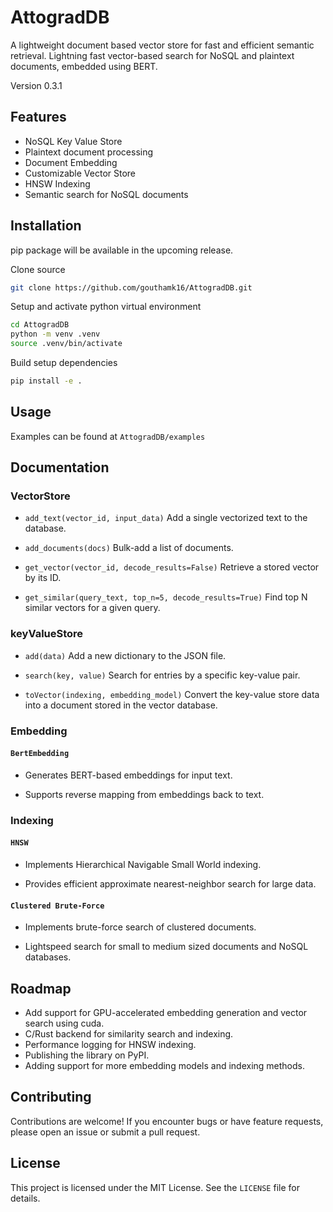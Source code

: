 # AttogradDB

A lightweight document based vector store for fast and efficient semantic retrieval. Lightning fast vector-based search for NoSQL and plaintext documents, embedded using BERT. 

Version 0.3.1

## Features

- NoSQL Key Value Store
- Plaintext document processing
- Document Embedding
- Customizable Vector Store
- HNSW Indexing
- Semantic search for NoSQL documents


## Installation

pip package will be available in the upcoming release.

Clone source

```bash
git clone https://github.com/gouthamk16/AttogradDB.git
```
Setup and activate python virtual environment

```bash
cd AttogradDB
python -m venv .venv
source .venv/bin/activate
```
Build setup dependencies
```bash
pip install -e .
```

## Usage

Examples can be found at `AttogradDB/examples`

## Documentation

### VectorStore

-   `add_text(vector_id, input_data)` Add a single vectorized text to the database.

-   `add_documents(docs)` Bulk-add a list of documents.

-   `get_vector(vector_id, decode_results=False)` Retrieve a stored vector by its ID.

-   `get_similar(query_text, top_n=5, decode_results=True)` Find top N similar vectors for a given query.

### keyValueStore

-   `add(data)` Add a new dictionary to the JSON file.

-   `search(key, value)` Search for entries by a specific key-value pair.

-   `toVector(indexing, embedding_model)` Convert the key-value store data into a document stored in the vector database.

### Embedding

#### `BertEmbedding`

-   Generates BERT-based embeddings for input text.

-   Supports reverse mapping from embeddings back to text.

### Indexing

#### `HNSW`

-   Implements Hierarchical Navigable Small World indexing.

-   Provides efficient approximate nearest-neighbor search for large data.

#### `Clustered Brute-Force`

-   Implements brute-force search of clustered documents.

-   Lightspeed search for small to medium sized documents and NoSQL databases.

## Roadmap

- Add support for GPU-accelerated embedding generation and vector search using cuda.
- C/Rust backend for similarity search and indexing.
- Performance logging for HNSW indexing. 
- Publishing the library on PyPI.
- Adding support for more embedding models and indexing methods.

## Contributing

Contributions are welcome! If you encounter bugs or have feature requests, please open an issue or submit a pull request.

## License

This project is licensed under the MIT License. See the `LICENSE` file for details.